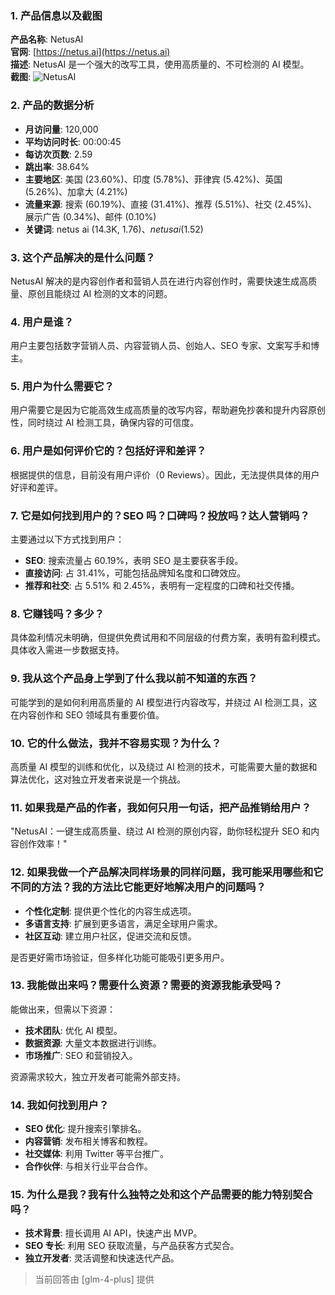 ### 1. 产品信息以及截图

**产品名称**: NetusAI  
**官网**: [https://netus.ai](https://netus.ai)  
**描述**: NetusAI 是一个强大的改写工具，使用高质量的、不可检测的 AI 模型。  
**截图**: ![NetusAI](https://cdn-images.toolify.ai/168368391835044683.jpg)

### 2. 产品的数据分析

- **月访问量**: 120,000
- **平均访问时长**: 00:00:45
- **每访次页数**: 2.59
- **跳出率**: 38.64%
- **主要地区**: 美国 (23.60%)、印度 (5.78%)、菲律宾 (5.42%)、英国 (5.26%)、加拿大 (4.21%)
- **流量来源**: 搜索 (60.19%)、直接 (31.41%)、推荐 (5.51%)、社交 (2.45%)、展示广告 (0.34%)、邮件 (0.10%)
- **关键词**: netus ai (14.3K, $1.76)、netusai ($1.52)

### 3. 这个产品解决的是什么问题？

NetusAI 解决的是内容创作者和营销人员在进行内容创作时，需要快速生成高质量、原创且能绕过 AI 检测的文本的问题。

### 4. 用户是谁？

用户主要包括数字营销人员、内容营销人员、创始人、SEO 专家、文案写手和博主。

### 5. 用户为什么需要它？

用户需要它是因为它能高效生成高质量的改写内容，帮助避免抄袭和提升内容原创性，同时绕过 AI 检测工具，确保内容的可信度。

### 6. 用户是如何评价它的？包括好评和差评？

根据提供的信息，目前没有用户评价（0 Reviews）。因此，无法提供具体的用户好评和差评。

### 7. 它是如何找到用户的？SEO 吗？口碑吗？投放吗？达人营销吗？

主要通过以下方式找到用户：
- **SEO**: 搜索流量占 60.19%，表明 SEO 是主要获客手段。
- **直接访问**: 占 31.41%，可能包括品牌知名度和口碑效应。
- **推荐和社交**: 占 5.51% 和 2.45%，表明有一定程度的口碑和社交传播。

### 8. 它赚钱吗？多少？

具体盈利情况未明确，但提供免费试用和不同层级的付费方案，表明有盈利模式。具体收入需进一步数据支持。

### 9. 我从这个产品身上学到了什么我以前不知道的东西？

可能学到的是如何利用高质量的 AI 模型进行内容改写，并绕过 AI 检测工具，这在内容创作和 SEO 领域具有重要价值。

### 10. 它的什么做法，我并不容易实现？为什么？

高质量 AI 模型的训练和优化，以及绕过 AI 检测的技术，可能需要大量的数据和算法优化，这对独立开发者来说是一个挑战。

### 11. 如果我是产品的作者，我如何只用一句话，把产品推销给用户？

"NetusAI：一键生成高质量、绕过 AI 检测的原创内容，助你轻松提升 SEO 和内容创作效率！"

### 12. 如果我做一个产品解决同样场景的同样问题，我可能采用哪些和它不同的方法？我的方法比它能更好地解决用户的问题吗？

- **个性化定制**: 提供更个性化的内容生成选项。
- **多语言支持**: 扩展到更多语言，满足全球用户需求。
- **社区互动**: 建立用户社区，促进交流和反馈。

是否更好需市场验证，但多样化功能可能吸引更多用户。

### 13. 我能做出来吗？需要什么资源？需要的资源我能承受吗？

能做出来，但需以下资源：
- **技术团队**: 优化 AI 模型。
- **数据资源**: 大量文本数据进行训练。
- **市场推广**: SEO 和营销投入。

资源需求较大，独立开发者可能需外部支持。

### 14. 我如何找到用户？

- **SEO 优化**: 提升搜索引擎排名。
- **内容营销**: 发布相关博客和教程。
- **社交媒体**: 利用 Twitter 等平台推广。
- **合作伙伴**: 与相关行业平台合作。

### 15. 为什么是我？我有什么独特之处和这个产品需要的能力特别契合吗？

- **技术背景**: 擅长调用 AI API，快速产出 MVP。
- **SEO 专长**: 利用 SEO 获取流量，与产品获客方式契合。
- **独立开发者**: 灵活调整和快速迭代产品。

> 当前回答由 [glm-4-plus] 提供